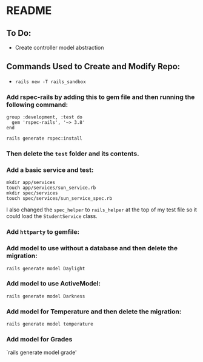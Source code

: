 # README

## To Do:
* Create controller model abstraction

## Commands Used to Create and Modify Repo:
* `rails new -T rails_sandbox`

### Add rspec-rails by adding this to gem file and then running the following command:

```
group :development, :test do
  gem 'rspec-rails', '~> 3.8'
end
```

`rails generate rspec:install`

### Then delete the `test` folder and its contents.

### Add a basic service and test:

```
mkdir app/services
touch app/services/sun_service.rb
mkdir spec/services
touch spec/services/sun_service_spec.rb
```

I also changed the `spec_helper` to `rails_helper` at the top of my test file so it could load the `StudentService` class.

### Add `httparty` to gemfile:

### Add model to use without a database and then delete the migration:
`rails generate model Daylight`

### Add model to use ActiveModel:
`rails generate model Darkness`

### Add model for Temperature and then delete the migration:
`rails generate model temperature`

### Add model for Grades
`rails generate model grade'
